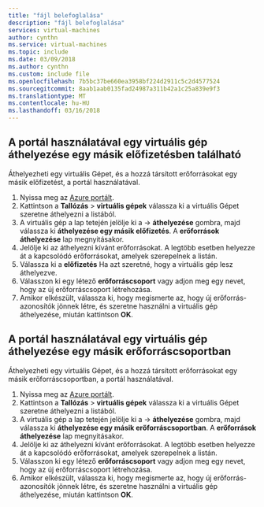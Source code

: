 ```yaml
---
title: "fájl belefoglalása"
description: "fájl belefoglalása"
services: virtual-machines
author: cynthn
ms.service: virtual-machines
ms.topic: include
ms.date: 03/09/2018
ms.author: cynthn
ms.custom: include file
ms.openlocfilehash: 7b5bc37be660ea3958bf224d2911c5c2d4577524
ms.sourcegitcommit: 8aab1aab0135fad24987a311b42a1c25a839e9f3
ms.translationtype: MT
ms.contentlocale: hu-HU
ms.lasthandoff: 03/16/2018
---
```

## <a name="use-the-portal-to-move-a-vm-to-a-different-subscription"></a>A portál használatával egy virtuális gép áthelyezése egy másik előfizetésben található
Áthelyezheti egy virtuális Gépet, és a hozzá társított erőforrásokat egy másik előfizetést, a portál használatával.

1. Nyissa meg az [Azure portált](https://portal.azure.com).
2. Kattintson a **Tallózás** > **virtuális gépek** válassza ki a virtuális Gépet szeretne áthelyezni a listából.
3. A virtuális gép a lap tetején jelölje ki a &#8594; **áthelyezése** gombra, majd válassza ki **áthelyezése egy másik előfizetés**. A **erőforrások áthelyezése** lap megnyitásakor.
4. Jelölje ki az áthelyezni kívánt erőforrásokat. A legtöbb esetben helyezze át a kapcsolódó erőforrásokat, amelyek szerepelnek a listán.
5. Válassza ki a **előfizetés** Ha azt szeretné, hogy a virtuális gép lesz áthelyezve.
6. Válasszon ki egy létező **erőforráscsoport** vagy adjon meg egy nevet, hogy az új erőforráscsoport létrehozása.
7. Amikor elkészült, válassza ki, hogy megismerte az, hogy új erőforrás-azonosítók jönnek létre, és szeretne használni a virtuális gép áthelyezése, miután kattintson **OK**.

## <a name="use-the-portal-to-move-a-vm-to-another-resource-group"></a>A portál használatával egy virtuális gép áthelyezése egy másik erőforráscsoportban
Áthelyezheti egy virtuális Gépet, és a hozzá társított erőforrásokat egy másik erőforráscsoportban, a portál használatával.

1. Nyissa meg az [Azure portált](https://portal.azure.com).
2. Kattintson a **Tallózás** > **virtuális gépek** válassza ki a virtuális Gépet szeretne áthelyezni a listából.
3. A virtuális gép a lap tetején jelölje ki a &#8594; **áthelyezése** gombra, majd válassza ki **áthelyezése egy másik erőforráscsoportban**. A **erőforrások áthelyezése** lap megnyitásakor.
4. Jelölje ki az áthelyezni kívánt erőforrásokat. A legtöbb esetben helyezze át a kapcsolódó erőforrásokat, amelyek szerepelnek a listán.
5. Válasszon ki egy létező **erőforráscsoport** vagy adjon meg egy nevet, hogy az új erőforráscsoport létrehozása.
6. Amikor elkészült, válassza ki, hogy megismerte az, hogy új erőforrás-azonosítók jönnek létre, és szeretne használni a virtuális gép áthelyezése, miután kattintson **OK**.

